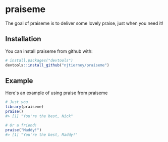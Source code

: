 
<!-- README.md is generated from README.Rmd. Please edit that file -->
praiseme
========

The goal of praiseme is to deliver some lovely praise, just when you need it!

Installation
------------

You can install praiseme from github with:

``` r
# install.packages("devtools")
devtools::install_github("njtierney/praiseme")
```

Example
-------

Here's an example of using praise from praiseme

``` r
# Just you
library(praiseme)
praise()
#> [1] "You're the best, Nick"

# Or a friend!
praise("Maddy!")
#> [1] "You're the best, Maddy!"
```
